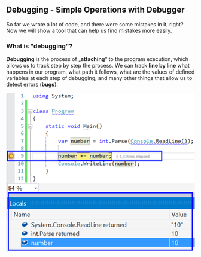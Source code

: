 ## Debugging - Simple Operations with Debugger

So far we wrote a lot of code, and there were some mistakes in it, right? Now we will show a tool that can help us find mistakes more easily.

### What is "debugging"?

**Debugging** is the process of „**attaching**“ to the program execution, which allows us to track step by step the process. We can track **line by line** what happens in our program, what path it follows, what are the values of defined variables at each step of debugging, and many other things that allow us to detect errors (**bugs**).

![](/assets/chapter-3-images/00.Debugging-01.png)
